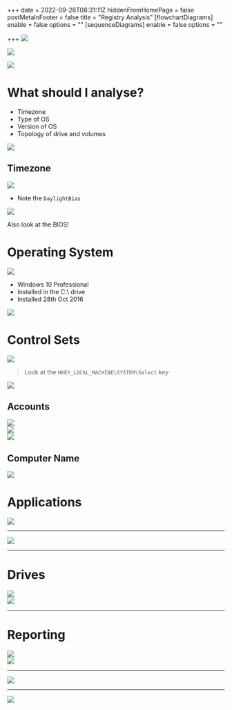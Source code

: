 +++
date = 2022-09-26T08:31:11Z
hiddenFromHomePage = false
postMetaInFooter = false
title = "Registry Analysis"
[flowchartDiagrams]
enable = false
options = ""
[sequenceDiagrams]
enable = false
options = ""

+++
![](/uploads/snipaste_2022-10-10_20-19-27.jpg)

![](/uploads/snipaste_2022-10-10_20-21-19.jpg)

![](/uploads/snipaste_2022-10-10_20-26-29.jpg)

# What should I analyse?

* Timezone
* Type of OS
* Version of OS
* Topology of drive and volumes

![](/uploads/snipaste_2022-10-10_20-28-24.jpg)

## Timezone

![](/uploads/snipaste_2022-09-26_18-32-18.jpg)

* Note the `DaylightBias`

![](/uploads/snipaste_2022-10-10_20-36-21.jpg)

Also look at the BIOS!

# Operating System

![](/uploads/snipaste_2022-09-26_18-35-13.jpg)

* Windows 10 Professional
* Installed in the C:\\ drive
* Installed 28th Oct 2016

![](/uploads/snipaste_2022-10-10_20-30-10.jpg)

# Control Sets

![](/uploads/snipaste_2022-10-10_20-32-59.jpg)

> Look at the `HKEY_LOCAL_MACHINE\SYSTEM\Select` key

![](/uploads/snipaste_2022-10-10_20-34-37.jpg)

## Accounts

![](/uploads/snipaste_2022-10-10_20-41-34.jpg)  
![](/uploads/snipaste_2022-10-10_20-42-25.jpg)  
![](/uploads/snipaste_2022-10-10_20-42-34.jpg)

## Computer Name

![](/uploads/snipaste_2022-10-10_20-39-37.jpg)

# Applications

![](/uploads/snipaste_2022-09-26_18-41-27.jpg)

***

![](/uploads/snipaste_2022-09-26_18-45-50.jpg)

***

# Drives

![](/uploads/snipaste_2022-09-26_19-33-29.jpg)  
![](/uploads/snipaste_2022-09-26_19-34-18.jpg)

***

# Reporting

![](/uploads/snipaste_2022-09-26_18-49-02.jpg)  
![](/uploads/snipaste_2022-09-26_18-51-51.jpg)

***

![](/uploads/snipaste_2022-09-26_18-58-54.jpg)

***

![](/uploads/snipaste_2022-09-26_19-05-29.jpg)
